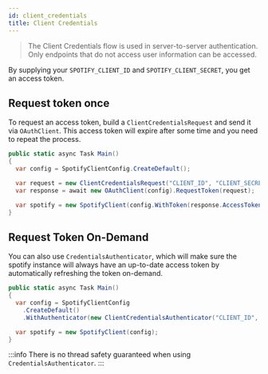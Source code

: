 ```yaml
---
id: client_credentials
title: Client Credentials
---
```


> The Client Credentials flow is used in server-to-server authentication.
> Only endpoints that do not access user information can be accessed.

By supplying your `SPOTIFY_CLIENT_ID` and `SPOTIFY_CLIENT_SECRET`, you get an access token.

## Request token once

To request an access token, build a `ClientCredentialsRequest` and send it via `OAuthClient`. This access token will expire after some time and you need to repeat the process.

```csharp
public static async Task Main()
{
  var config = SpotifyClientConfig.CreateDefault();

  var request = new ClientCredentialsRequest("CLIENT_ID", "CLIENT_SECRET");
  var response = await new OAuthClient(config).RequestToken(request);

  var spotify = new SpotifyClient(config.WithToken(response.AccessToken));
}
```

## Request Token On-Demand

You can also use `CredentialsAuthenticator`, which will make sure the spotify instance will always have an up-to-date access token by automatically refreshing the token on-demand.

```csharp
public static async Task Main()
{
  var config = SpotifyClientConfig
    .CreateDefault()
    .WithAuthenticator(new ClientCredentialsAuthenticator("CLIENT_ID", "CLIENT_SECRET"));

  var spotify = new SpotifyClient(config);
}
```

:::info
There is no thread safety guaranteed when using `CredentialsAuthenticator`.
:::

